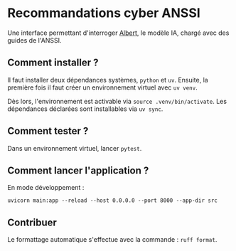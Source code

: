 # Recommandations cyber ANSSI

Une interface permettant d'interroger [Albert](https://albert.etalab.gouv.fr), le modèle IA, chargé avec des guides de l'ANSSI.

## Comment installer ?

Il faut installer deux dépendances systèmes, `python` et `uv`.
Ensuite, la première fois il faut créer un environnement virtuel avec `uv venv`.

Dès lors, l'environnement est activable via `source .venv/bin/activate`.
Les dépendances déclarées sont installables via `uv sync`.

## Comment tester ?

Dans un environnement virtuel, lancer `pytest`.

## Comment lancer l'application ?

En mode développement :

```shell
uvicorn main:app --reload --host 0.0.0.0 --port 8000 --app-dir src
```

## Contribuer

Le formattage automatique s'effectue avec la commande : `ruff format`.